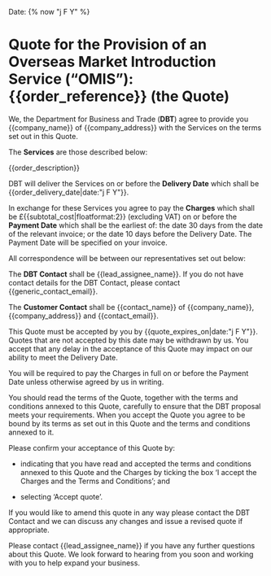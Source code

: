Date: {% now "j F Y" %}

# Quote for the Provision of an Overseas Market Introduction Service (“OMIS”): {{order_reference}} (the **Quote**)

We, the Department for Business and Trade (**DBT**) agree to provide you {{company_name}} of {{company_address}} with the Services on the terms set out in this Quote.

The **Services** are those described below:

{{order_description}}

DBT will deliver the Services on or before the **Delivery Date** which shall be {{order_delivery_date|date:"j F Y"}}.

In exchange for these Services you agree to pay the **Charges** which shall be £{{subtotal_cost|floatformat:2}} (excluding VAT) on or before the **Payment Date** which shall be the earliest of: the date 30 days from the date of the relevant invoice; or the date 10 days before the Delivery Date. The Payment Date will be specified on your invoice.

All correspondence will be between our representatives set out below:

The **DBT Contact** shall be {{lead_assignee_name}}. If you do not have contact details for the DBT Contact, please contact {{generic_contact_email}}.

The **Customer Contact** shall be {{contact_name}} of {{company_name}}, {{company_address}} and {{contact_email}}.

This Quote must be accepted by you by {{quote_expires_on|date:"j F Y"}}. Quotes that are not accepted by this date may be withdrawn by us. You accept that any delay in the acceptance of this Quote may impact on our ability to meet the Delivery Date.

You will be required to pay the Charges in full on or before the Payment Date unless otherwise agreed by us in writing.

You should read the terms of the Quote, together with the terms and conditions annexed to this Quote, carefully to ensure that the DBT proposal meets your requirements. When you accept the Quote you agree to be bound by its terms as set out in this Quote and the terms and conditions annexed to it.

Please confirm your acceptance of this Quote by:

- indicating that you have read and accepted the terms and conditions annexed to this Quote and the Charges by ticking the box ‘I accept the Charges and the Terms and Conditions’; and

- selecting ‘Accept quote’.

If you would like to amend this quote in any way please contact the DBT Contact and we can discuss any changes and issue a revised quote if appropriate.

Please contact {{lead_assignee_name}} if you have any further questions about this Quote. We look forward to hearing from you soon and working with you to help expand your business.
